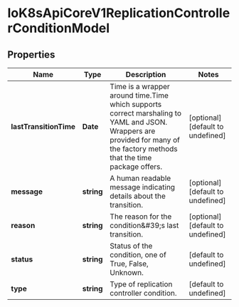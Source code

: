 # IoK8sApiCoreV1ReplicationControllerConditionModel

## Properties

Name | Type | Description | Notes
------------ | ------------- | ------------- | -------------
**lastTransitionTime** | **Date** | Time is a wrapper around time.Time which supports correct marshaling to YAML and JSON.  Wrappers are provided for many of the factory methods that the time package offers. | [optional] [default to undefined]
**message** | **string** | A human readable message indicating details about the transition. | [optional] [default to undefined]
**reason** | **string** | The reason for the condition\&#39;s last transition. | [optional] [default to undefined]
**status** | **string** | Status of the condition, one of True, False, Unknown. | [default to undefined]
**type** | **string** | Type of replication controller condition. | [default to undefined]


